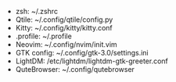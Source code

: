 - zsh: ~/.zshrc
- Qtile: ~/.config/qtile/config.py
- Kitty: ~/.config/kitty/kitty.conf
- .profile: ~/.profile
- Neovim: ~/.config/nvim/init.vim
- GTK config: ~/.config/gtk-3.0/settings.ini
- LightDM: /etc/lightdm/lightdm-gtk-greeter.conf
- QuteBrowser: ~/.config/qutebrowser

